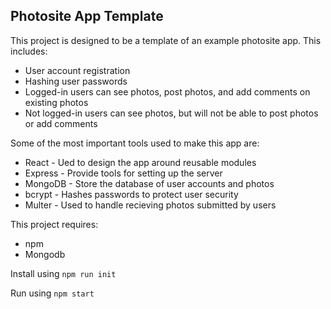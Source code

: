 ## Photosite App Template

This project is designed to be a template of an example photosite app. This includes:

* User account registration
* Hashing user passwords
* Logged-in users can see photos, post photos, and add comments on existing photos
* Not logged-in users can see photos, but will not be able to post photos or add comments

Some of the most important tools used to make this app are:

* React - Ued to design the app around reusable modules
* Express - Provide tools for setting up the server
* MongoDB - Store the database of user accounts and photos
* bcrypt - Hashes passwords to protect user security
* Multer - Used to handle recieving photos submitted by users

This project requires:

* npm
* Mongodb

Install using `npm run init`

Run using `npm start`